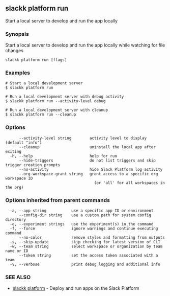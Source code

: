 ## slackk platform run

Start a local server to develop and run the app locally

### Synopsis

Start a local server to develop and run the app locally while watching for file changes

```
slackk platform run [flags]
```

### Examples

```
# Start a local development server
$ slackk platform run

# Run a local development server with debug activity
$ slackk platform run --activity-level debug

# Run a local development server with cleanup
$ slackk platform run --cleanup
```

### Options

```
      --activity-level string        activity level to display (default "info")
      --cleanup                      uninstall the local app after exiting
  -h, --help                         help for run
      --hide-triggers                do not list triggers and skip trigger creation prompts
      --no-activity                  hide Slack Platform log activity
      --org-workspace-grant string   grant access to a specific org workspace ID
                                       (or 'all' for all workspaces in the org)
```

### Options inherited from parent commands

```
  -a, --app string           use a specific app ID or environment
      --config-dir string    use a custom path for system config directory
  -e, --experiment strings   use the experiment(s) in the command
  -f, --force                ignore warnings and continue executing command
      --no-color             remove styles and formatting from outputs
  -s, --skip-update          skip checking for latest version of CLI
  -w, --team string          select workspace or organization by team name or ID
      --token string         set the access token associated with a team
  -v, --verbose              print debug logging and additional info
```

### SEE ALSO

* [slackk platform](slackk_platform.md)	 - Deploy and run apps on the Slack Platform

